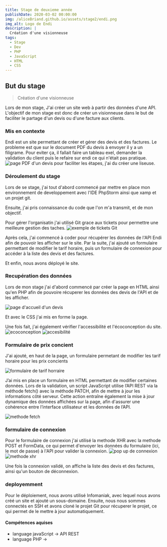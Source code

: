 ```yaml
---
title: Stage de deuxieme année
publishDate: 2020-03-02 00:00:00
img: /aliceBriand.github.io/assets/stage2/endi.png
img_alt: Logo de Endi
description: |
  Création d'une visionneuse
tags:
  - Stage
  - Dev
  - PHP
  - JavaScript 
  - HTML
  - CSS
---
```


## But du stage

> Création d'une visionneuse 

Lors de mon stage, J'ai créer un site web à partir des données d'une API. L'objectif de mon stage est donc de créer un visionneuse dans le but de faciliter le partage d'un devis ou d'une facture aux clients. 

### Mis en contexte

Endi est un site permettant de créer et gérer des devis et des factures. Le probleme est que sur le document PDF du devis à envoyer il y a un filigrame.
Pour eviter ça, il fallait faire un tableau exel, demander la validation du client puis le refaire sur endi ce qui n'était pas pratique.
![page PDF d'un devis](/aliceBriand.github.io/assets/stage2/exempleDevis.png)
pour faciliter les étapes, j'ai du créer une liseuse.

### Déroulement du stage

Lors de se stage, j'ai tout d'abord commencé par mettre en place mon environnement de developpement avec l'IDE PhpStorm ainsi que xamp et un projet git.

Ensuite, j'ai pris connaissance du code que l'on m'a transmit, et de mon objectif.

Pour gérer l'organisatin j'ai utilisé Git grace aux tickets pour permettre une meilleure gestion des taches.
![exemple de tickets Git](/aliceBriand.github.io/assets/stage2/tickets_Git.png)

Après cela, j'ai commencé à coder pour récupérer les données de l'API Endi afin de pouvoir les afficher sur le site. Par la suite, j'ai ajouté un formulaire permettant de modifier le tarif horaire, puis un formulaire de connexion pour accéder à la liste des devis et des factures.

Et enfin, nous avons déployé le site.

### Recupération des données

Lors de mon stage j'ai d'abord commencé par créer la page en HTML ainsi qu'en PHP afin de pouvoire récuperer les données des devis de l'API et de les afficher.

![page d'accueil d'un devis](/aliceBriand.github.io/assets/stage2/page1.png)

Et avec le CSS j'ai mis en forme la page.

Une fois fait, j'ai également vérifier l'accessibilité et l'écoconception du site.
![ecoconception](/aliceBriand.github.io/assets/)
![accesibilité](/aliceBriand.github.io/assets/)

### Formulaire de prix concient

J'ai ajouté, en haut de la page, un formulaire permetant de modifier les tarif horaire pour les prix concients

![formulaire de tarif horraire](/aliceBriand.github.io/assets/stage2/form_tarifHoraire.png)

J’ai mis en place un formulaire en HTML permettant de modifier certaines données.
Lors de la validation, un script JavaScript utilise l’API REST via la méthode fetch() avec la méthode PATCH, afin de mettre à jour les informations côté serveur.
Cette action entraîne également la mise à jour dynamique des données affichées sur la page, afin d'assurer une cohérence entre l’interface utilisateur et les données de l’API.


![methode fetch](/aliceBriand.github.io/assets/stage2/methode_fetch.png)

### formulaire de connexion

Pour le formulaire de connexion j'ai utilisé la methode XHR avec la methode POST et FormData, ce qui permet d'envoyer les données du formulaire (ici, le mot de passe) à l'API pour valider la connexion.
![pop up de connexion](/aliceBriand.github.io/assets/stage2/popUp_connexion.png)
![methode xhr](/aliceBriand.github.io/assets/stage2/methode_xhr_send.png)

Une fois la connexion validé, on affiche la liste des devis et des factures, ainsi qu'un bouton de déconnexion.

### deployemment

Pour le déploiement, nous avons utilisé Infomaniak, avec lequel nous avons créé un site et ajouté un sous-domaine. Ensuite, nous nous sommes connectés en SSH et avons cloné le projet Git pour récuperer le projet, ce qui permet de le mettre à jour automatiquement.

#### Compétences aquises

- language javaScript -> API REST
- language PHP -> 
